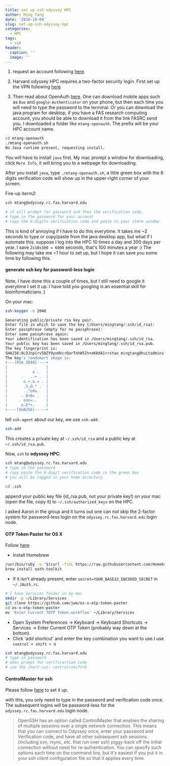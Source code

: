 ```yaml
---
title: set up ssh odyssey HPC
author: Ming Tang
date: '2018-10-04'
slug: set-up-ssh-odyssey-hpc
categories:
  - HPC
tags:
  - ssh
header:
  caption: ''
  image: ''
---
```


1. request an account following [here](https://www.rc.fas.harvard.edu/resources/faq/how-do-i-get-a-research-computing-account/).

2. Harvard odyssey HPC requires a two-factor security login. First set up the VPN following [here](https://www.rc.fas.harvard.edu/resources/vpn-setup/)

3. Then read about OpenAuth [here](https://www.rc.fas.harvard.edu/resources/documentation/openauth/). One can download mobile apps such as `Duo` and `google-Authenticator` on your phone, but then each time you will need to type the password to the terminal. Or you can download the java program for desktop, if you have a FAS research computing account, you should be able to download it from the link FASRC send you. I downloaded a folder like `mtang-openauth`. The prefix will be your HPC account name.

```bash 
cd mtang-openauth
./mtang-openauth.sh
No Java runtime present, requesting install.
```
You will have to install `java` first. My mac prompt a window for downloading, click `More Info`, it will bring you to a webpage for downloading.

After you install `java`, type `./mtang-openauth.sh`, a little green box with the 6 digits verification code will show up in the upper-right corner of your screen.

Fire-up iterm2:

```bash
ssh mtang@odyssey.rc.fas.harvard.edu

# it will prompt for password and then the verification code.
# type in the password for your account
# copy the 6-digits verification code and paste to your iterm window
```
This is kind of annoying if I have to do this everytime. It takes me ~2 seconds to type or copy/paste from the java desktop app, but what if I automate this. suppose I log into the HPC 10 times a day and 300 days per year. I save `2x10x300 = 6000` seconds, that's  100 minutes a year :) The following may take me ~1 hour to set up, but I hope it can save you some time by following this.

#### generate ssh key for password-less login

Note, I have done this a couple of times, but I still need to google it everytime I set it up. I have told you googling is an essential skill for bioinformaticians :)

On your mac:

```bash
ssh-keygen -b 2048

Generating public/private rsa key pair.
Enter file in which to save the key (/Users/mingtang/.ssh/id_rsa):
Enter passphrase (empty for no passphrase):
Enter same passphrase again:
Your identification has been saved in /Users/mingtang/.ssh/id_rsa.
Your public key has been saved in /Users/mingtang/.ssh/id_rsa.pub.
The key fingerprint is:
SHA256:8LOJnp1rv5BZY9yoHVcrQarTnhW5Ih+eK8dA1+rxYao mingtang@huitadmins-MacBook-Pro.local
The key's randomart image is:
+---[RSA 2048]----+
|            .    |
|           o .   |
|      .   ..+ .  |
|       o.+.o.= . |
|       .S.@.* .  |
|       ..^oXo.   |
|      . B+B= .   |
|     . ooo=..    |
|      o.E*+.     |
+----[SHA256]-----+

```

tell `ssh-agent` about our key, we use `ssh-add`:

```bash
ssh-add
```

This creates a private key at `~/.ssh/id_rsa` and a public key at `~/.ssh/id_rsa.pub`.

Now, `ssh` to **odyssey HPC**:

```bash
ssh mtang@odyssey.rc.fas.harvard.edu
# type in the passowrd
# copy paste the 6-digit verification code in the green box
# you will be logged in your home directory
 
cd .ssh
```
append your public key file (id_rsa.pub, not your private key!) on your mac (open the file, copy it) to `~/.ssh/authorized_keys` on the HPC. 

I asked Aaron in the group and it turns out one can not skip the 2-factor system for password-less login on the `odyssey.rc.fas.harvard.edu` login node.


#### OTP Token Paster for OS X

Follow [here](https://github.com/jwm/os-x-otp-token-paster)

* Install Homebrew

```bash
/usr/bin/ruby -e "$(curl -fsSL https://raw.githubusercontent.com/Homebrew/install/master/install)"
brew install oath-toolkit
```

* If it isn't already present, enter `secret=YOUR_BASE32_ENCODED_SECRET` in `~/.JAuth.rc`.

```bash
# I have Services folder in my mac
mkdir -p ~/Library/Services
git clone https://github.com/jwm/os-x-otp-token-paster
cd os-x-otp-token-paster
mv 'Enter Current TOTP Token.workflow' ~/Library/Services
```

* Open System Preferences -> Keyboard -> Keyboard Shortcuts -> Services -> Enter Current OTP Token (probably way down at the bottom).
* Click 'add shortcut' and enter the key combination you want to use.I use `control + shift + U`

```bash
ssh mtang@odyssey.rc.fas.harvard.edu
# type in password
# when prompt for verificartion code
# use the short-cut: control+shift+U 
```

#### ControlMaster for ssh 

Please follow [here](https://www.rc.fas.harvard.edu/resources/documentation/linux/using-ssh-controlmaster-for-single-sign-on/) to set it up.

with this, you only need to type in the password and verification code once. The subsequent logins will be password-less for the `odyssey.rc.fas.harvard.edu` login node.


>OpenSSH has an option called ControlMaster that enables the sharing of multiple sessions over a single network connection. This means that you can connect to Odyssey once, enter your password and Verification code, and have all other subsequent ssh sessions (including svn, rsync, etc. that run over ssh) piggy-back off the initial connection without need for re-authentication. You can specify such options each time on the command line, but it's easiest if you put it in your ssh client configuration file so that it applies every time.